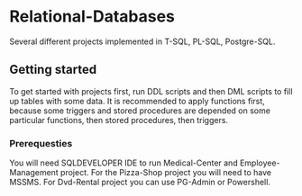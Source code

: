 # Relational-Databases
Several different projects implemented in T-SQL, PL-SQL, Postgre-SQL.

## Getting started
To get started with projects first, run DDL scripts and then DML scripts to fill up tables with some data. It is recommended to apply functions first, because some triggers and stored procedures are depended on some particular functions, then stored procedures, then triggers.

### Prerequesties
You will need SQLDEVELOPER IDE to run Medical-Center and Employee-Management project. For the Pizza-Shop project you will need to have MSSMS. For Dvd-Rental project you can use PG-Admin or Powershell.
